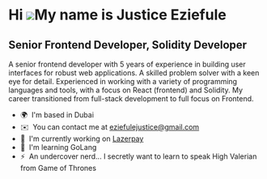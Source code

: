 Hi ![](https://user-images.githubusercontent.com/18350557/176309783-0785949b-9127-417c-8b55-ab5a4333674e.gif)My name is Justice Eziefule
========================================================================================================================================

Senior Frontend Developer, Solidity Developer
-----------------------------------------------

A senior frontend developer with 5 years of experience in building user interfaces for robust web applications. A skilled problem solver with a keen eye for detail. Experienced in working with a variety of programming languages and tools, with a focus on React (frontend) and Solidity. My career transitioned from full-stack development to full focus on Frontend.

* 🌍  I'm based in Dubai
* ✉️  You can contact me at [eziefulejustice@gmail.com](mailto:eziefulejustice@gmail.com)
* 🚀  I'm currently working on [Lazerpay](http://lazerpay.finance)
* 🧠  I'm learning GoLang
* ⚡  An undercover nerd... I secretly want to learn to speak High Valerian from Game of Thrones
